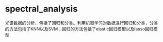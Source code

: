 # spectral_analysis
光谱数据的分析，包括了回归和分类。利用机器学习对数据进行回归和分类，分类的方法包括了KNN以及SVM；回归的方法包括了elastic回归模型以及lasso回归模型
